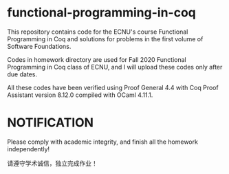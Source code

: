 # functional-programming-in-coq
This repository contains code for the ECNU's course Functional Programming in Coq and solutions for problems in the first volume of Software Foundations.

Codes in homework directory are used for Fall 2020 Functional Programming in Coq class of ECNU, and I will upload these codes only after due dates.

All these codes have been verified using Proof General 4.4 with Coq Proof Assistant version 8.12.0 compiled with OCaml 4.11.1.

# NOTIFICATION

Please comply with academic integrity, and finish all the homework independently!

请遵守学术诚信，独立完成作业！

